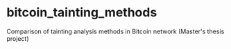 # bitcoin_tainting_methods
Comparison of tainting analysis methods in Bitcoin network (Master's thesis project)
